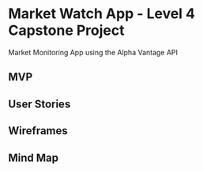 # Market Watch App - Level 4 Capstone Project

Market Monitoring App using the Alpha Vantage API

## MVP

## User Stories

## Wireframes

## Mind Map

